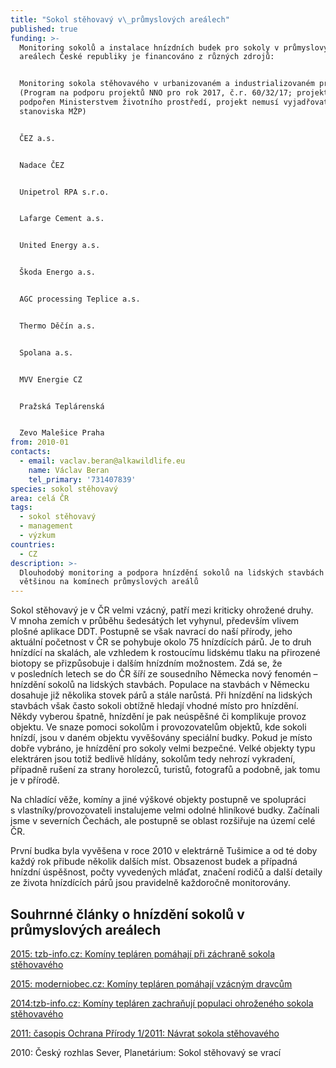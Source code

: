 ```yaml
---
title: "Sokol stěhovavý v\_průmyslových areálech"
published: true
funding: >-
  Monitoring sokolů a instalace hnízdních budek pro sokoly v průmyslových
  areálech České republiky je financováno z různých zdrojů:


  Monitoring sokola stěhovavého v urbanizovaném a industrializovaném prostředí
  (Program na podporu projektů NNO pro rok 2017, č.r. 60/32/17; projekt byl
  podpořen Ministerstvem životního prostředí, projekt nemusí vyjadřovat
  stanoviska MŽP)


  ČEZ a.s.


  Nadace ČEZ


  Unipetrol RPA s.r.o.


  Lafarge Cement a.s.


  United Energy a.s. 


  Škoda Energo a.s. 


  AGC processing Teplice a.s.


  Thermo Děčín a.s.


  Spolana a.s.


  MVV Energie CZ


  Pražská Teplárenská


  Zevo Malešice Praha
from: 2010-01
contacts:
  - email: vaclav.beran@alkawildlife.eu
    name: Václav Beran
    tel_primary: '731407839'
species: sokol stěhovavý
area: celá ČR
tags:
  - sokol stěhovavý
  - management
  - výzkum
countries:
  - CZ
description: >-
  Dlouhodobý monitoring a podpora hnízdění sokolů na lidských stavbách -
  většinou na komínech průmyslových areálů
---
```

Sokol stěhovavý je v ČR velmi vzácný, patří mezi kriticky ohrožené druhy. V mnoha zemích v průběhu šedesátých let vyhynul, především vlivem plošné aplikace DDT. Postupně se však navrací do naší přírody, jeho aktuální početnost v ČR se pohybuje okolo 75 hnízdících párů. Je to druh hnízdící na skalách, ale vzhledem k rostoucímu lidskému tlaku na přirozené biotopy se přizpůsobuje i dalším hnízdním možnostem. Zdá se, že v posledních letech se do ČR šíří ze sousedního Německa nový fenomén
– hnízdění sokolů na lidských stavbách. Populace na stavbách v Německu dosahuje již několika stovek párů a stále narůstá. Při hnízdění na lidských stavbách však často sokoli obtížně hledají vhodné místo pro
hnízdění. Někdy vyberou špatně, hnízdění je pak neúspěšné či komplikuje provoz objektu. Ve snaze pomoci sokolům i provozovatelům objektů, kde sokoli hnízdí, jsou v daném objektu vyvěšovány speciální budky. Pokud je místo dobře vybráno, je hnízdění pro sokoly velmi bezpečné. Velké objekty typu elektráren jsou totiž bedlivě hlídány, sokolům tedy nehrozí vykradení, případně rušení za strany horolezců, turistů, fotografů a podobně, jak tomu je v přírodě.

Na chladící věže, komíny a jiné výškové objekty postupně ve spolupráci s vlastníky/provozovateli instalujeme velmi odolné hliníkové budky. Začínali jsme v severních Čechách, ale postupně se oblast rozšiřuje na území celé ČR.

První budka byla vyvěšena v roce 2010 v elektrárně Tušimice a od té doby každý rok přibude několik dalších míst. Obsazenost budek a případná hnízdní úspěšnost, počty vyvedených mláďat, značení rodičů a další detaily ze života hnízdících párů jsou pravidelně každoročně monitorovány. 

## Souhrnné články o hnízdění sokolů v průmyslových areálech

[2015: tzb-info.cz: Komíny tepláren pomáhají při záchraně sokola stěhovavého](https://energetika.tzb-info.cz/teplarenstvi/13022-kominy-teplaren-pomahaji-pri-zachrane-sokola-stehovaveho)

[2015: moderniobec.cz: Komíny tepláren pomáhají vzácným dravcům ](https://www.moderniobec.cz/kominy-teplaren-pomahaji-vzacnym-dravcum/)

[2014:tzb-info.cz: Komíny tepláren zachraňují populaci ohroženého sokola stěhovavého](https://www.tzb-info.cz/rozhovory-komentare/11572-kominy-teplaren-zachranuji-populaci-ohrozeneho-sokola-stehovaveho) 

[2011: časopis Ochrana Přírody 1/2011: Návrat sokola stěhovavého](/media/OP_8-11.pdf)

2010: Český rozhlas Sever, Planetárium: Sokol stěhovavý se vrací
